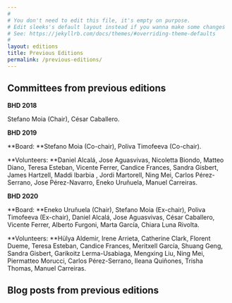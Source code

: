 ```yaml
---
#
# You don't need to edit this file, it's empty on purpose.
# Edit sleeks's default layout instead if you wanna make some changes
# See: https://jekyllrb.com/docs/themes/#overriding-theme-defaults
#
layout: editions
title: Previous Editions
permalink: /previous-editions/
---
```

## Committees from previous editions

**BHD 2018**

Stefano Moia (Chair), César Caballero.

**BHD 2019**

**Board: **Stefano Moia (Co-chair), Poliva Timofeeva (Co-chair).

**Volunteers: **Daniel Alcalá, Jose Aguasvivas, Nicoletta Biondo, Matteo Diano, Teresa Esteban, Vicente Ferrer, Candice Frances, Sandra Gisbert, James Hartzell, Maddi Ibarbia , Jordi Martorell, Ning Mei, Carlos Pérez-Serrano, Jose Pérez-Navarro, Eneko Uruñuela, Manuel Carreiras.

**BHD 2020**

**Board: **Eneko Uruñuela (Chair), Stefano Moia (Ex-chair), Poliva Timofeeva (Ex-chair), Daniel Alcalá, Jose Aguasvivas, César Caballero, Vicente Ferrer, Alberto Furgoni, Marta García, Chiara Luna Rivolta.

**Volunteers: **Hülya Aldemir, Irene Arrieta, Catherine Clark, Florent Dueme, Teresa Esteban, Candice Frances, Meritxell García, Shuang Geng, Sandra Gisbert, Garikoitz Lerma-Usabiaga, Mengxing Liu, Ning Mei, Piermatteo Morucci, Carlos Pérez-Serrano, Ileana Quiñones, Trisha Thomas, Manuel Carreiras.

## Blog posts from previous editions
